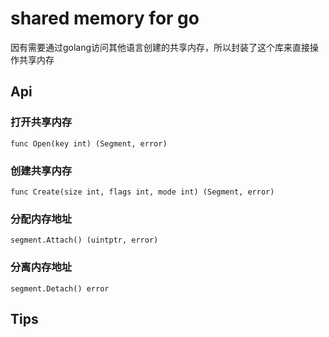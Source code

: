# shared memory for go

因有需要通过golang访问其他语言创建的共享内存，所以封装了这个库来直接操作共享内存

## Api

### 打开共享内存
```
func Open(key int) (Segment, error)
```

### 创建共享内存

```
func Create(size int, flags int, mode int) (Segment, error)
```

### 分配内存地址

```
segment.Attach() (uintptr, error)
```

### 分离内存地址

```
segment.Detach() error
```

## Tips

